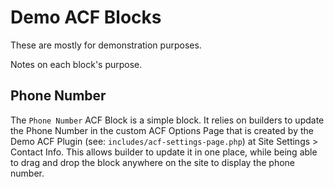 # Demo ACF Blocks

These are mostly for demonstration purposes.

Notes on each block's purpose.

## Phone Number

The `Phone Number` ACF Block is a simple block. It relies on builders to update the Phone Number in the custom ACF Options Page that is created by the Demo ACF Plugin (see: `includes/acf-settings-page.php`) at Site Settings > Contact Info. This allows builder to update it in one place, while being able to drag and drop the block anywhere on the site to display the phone number.
